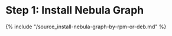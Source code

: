 # Step 1: Install Nebula Graph

{% include "/source_install-nebula-graph-by-rpm-or-deb.md" %}
<!-- The line above is for content reusing. The source file is in the docs/reuse directory. -->
